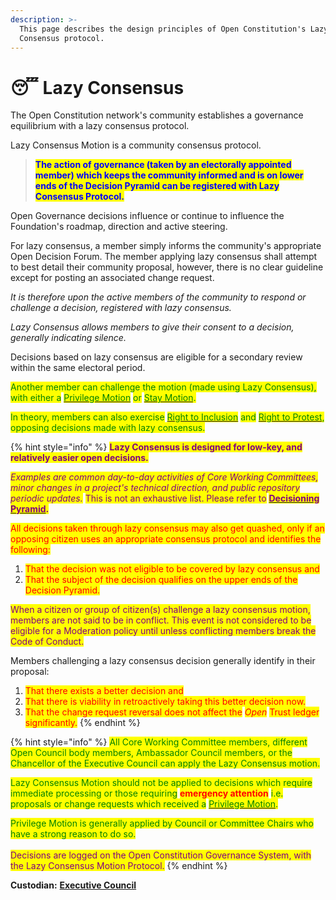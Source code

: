 ```yaml
---
description: >-
  This page describes the design principles of Open Constitution's Lazy
  Consensus protocol.
---
```


# 😴 Lazy Consensus

The Open Constitution network's community establishes a governance equilibrium with a lazy consensus protocol.

Lazy Consensus Motion is a community consensus protocol.

> <mark style="color:blue;">**The action of governance (taken by an electorally appointed member) which keeps the community informed and is on lower ends of the Decision Pyramid can be registered with Lazy Consensus Protocol.**</mark>&#x20;

Open Governance decisions influence or continue to influence the Foundation's roadmap, direction and active steering.

For lazy consensus, a member simply informs the community's appropriate Open Decision Forum. The member applying lazy consensus shall attempt to best detail their community proposal, however, there is no clear guideline except for posting an associated change request.&#x20;

_It is therefore upon the active members of the community to respond or challenge a decision, registered with lazy consensus._&#x20;

_Lazy Consensus allows members to give their consent to a decision, generally indicating silence._

Decisions based on lazy consensus are eligible for a secondary review within the same electoral period.&#x20;

<mark style="color:green;">Another member can challenge the motion (made using Lazy Consensus), with either a</mark> [<mark style="color:green;">Privilege Motion</mark>](privilege-motion.md) <mark style="color:green;">or</mark> [<mark style="color:green;">Stay Motion</mark>](stay-motion.md)<mark style="color:green;">.</mark>&#x20;

<mark style="color:green;">In theory, members can also exercise</mark> [<mark style="color:green;">Right to Inclusion</mark>](right-to-inclusion.md) <mark style="color:green;">and</mark> [<mark style="color:green;">Right to Protest</mark>](right-to-protest.md)<mark style="color:green;">, opposing decisions made with lazy consensus.</mark>

{% hint style="info" %}
<mark style="color:purple;">**Lazy Consensus is designed for low-key, and relatively easier open decisions.**</mark>&#x20;

_<mark style="color:purple;">Examples are common day-to-day activities of Core Working Committees, minor changes in a project's technical direction, and public repository periodic updates.</mark>_ <mark style="color:purple;"></mark><mark style="color:purple;">This is not an exhaustive list. Please refer to</mark> [<mark style="color:purple;">**Decisioning Pyramid**</mark>](decisioning-pyramid.md)<mark style="color:purple;">**.**</mark>

<mark style="color:red;">All decisions taken through lazy consensus may also get quashed, only if an opposing citizen uses an appropriate consensus protocol and identifies the following:</mark>

1. <mark style="color:red;">That the decision was not eligible to be covered by lazy consensus and</mark>
2. <mark style="color:red;">That the subject of the decision qualifies on the upper ends of the Decision Pyramid.</mark>

<mark style="color:purple;">When a citizen or group of citizen(s) challenge a lazy consensus motion, members are not said to be in conflict. This event is not considered to be eligible for a Moderation policy until unless conflicting members break the Code of Conduct.</mark>&#x20;

Members challenging a lazy consensus decision generally identify in their proposal:

1. &#x20;<mark style="color:red;">That there exists a better decision and</mark>&#x20;
2. <mark style="color:red;">That there is viability in retroactively taking this better decision now.</mark>
3. <mark style="color:red;">That the change request reversal does not affect the</mark> <mark style="color:red;"></mark>_<mark style="color:red;">Open</mark>_ <mark style="color:red;"></mark><mark style="color:red;">Trust ledger significantly.</mark>
{% endhint %}

{% hint style="info" %}
<mark style="color:green;">All Core Working Committee members, different Open Council body members, Ambassador Council members, or the Chancellor of the Executive Council can apply the Lazy Consensus motion.</mark>

<mark style="color:green;">Lazy Consensus Motion should not be applied to decisions which require immediate processing or those requiring</mark> <mark style="color:red;">**emergency attention**</mark> <mark style="color:green;">i.e. proposals or change requests which received a</mark> [<mark style="color:green;">Privilege Motion</mark>](privilege-motion.md)<mark style="color:green;">.</mark>&#x20;

<mark style="color:green;">Privilege Motion is generally applied by Council or Committee Chairs who have a strong reason to do so.</mark> \
\
<mark style="color:purple;">Decisions are logged on the Open Constitution Governance System, with the Lazy Consensus Motion Protocol.</mark>
{% endhint %}

**Custodian:** [**Executive Council**](../../foundation/executive-council.md)
